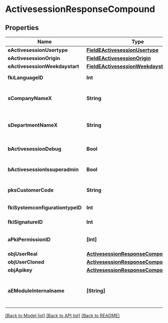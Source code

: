 # ActivesessionResponseCompound

## Properties
Name | Type | Description | Notes
------------ | ------------- | ------------- | -------------
**eActivesessionUsertype** | [**FieldEActivesessionUsertype**](FieldEActivesessionUsertype.md) |  | 
**eActivesessionOrigin** | [**FieldEActivesessionOrigin**](FieldEActivesessionOrigin.md) |  | 
**eActivesessionWeekdaystart** | [**FieldEActivesessionWeekdaystart**](FieldEActivesessionWeekdaystart.md) |  | 
**fkiLanguageID** | **Int** | The unique ID of the Language.  Valid values:  |Value|Description| |-|-| |1|French| |2|English| | 
**sCompanyNameX** | **String** | The Name of the Company in the language of the requester | 
**sDepartmentNameX** | **String** | The Name of the Department in the language of the requester | 
**bActivesessionDebug** | **Bool** | Whether the active session is in debug or not | 
**bActivesessionIssuperadmin** | **Bool** | Whether the active session is superadmin or not | 
**pksCustomerCode** | **String** | The customer code assigned to your account | 
**fkiSystemconfigurationtypeID** | **Int** | The unique ID of the Systemconfigurationtype | [optional] 
**fkiSignatureID** | **Int** | The unique ID of the Signature | [optional] 
**aPkiPermissionID** | **[Int]** | An array of permissions granted to the user or api key | 
**objUserReal** | [**ActivesessionResponseCompoundUser**](ActivesessionResponseCompoundUser.md) |  | 
**objUserCloned** | [**ActivesessionResponseCompoundUser**](ActivesessionResponseCompoundUser.md) |  | [optional] 
**objApikey** | [**ActivesessionResponseCompoundApikey**](ActivesessionResponseCompoundApikey.md) |  | [optional] 
**aEModuleInternalname** | **[String]** | An Array of Registered modules.  These are the modules that are Licensed to be used by the User or the API Key. | 

[[Back to Model list]](../README.md#documentation-for-models) [[Back to API list]](../README.md#documentation-for-api-endpoints) [[Back to README]](../README.md)


